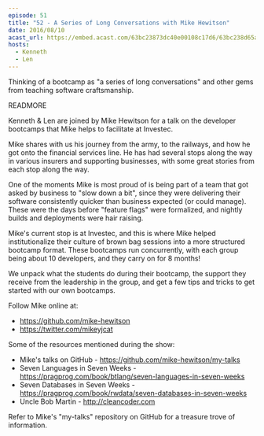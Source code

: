```yaml
---
episode: 51
title: "52 - A Series of Long Conversations with Mike Hewitson"
date: 2016/08/10
acast_url: https://embed.acast.com/63bc23873dc40e00108c17d6/63bc238d65ae3d001128d7bd
hosts:
  - Kenneth
  - Len
---
```


Thinking of a bootcamp as "a series of long conversations" and other gems from teaching software craftsmanship.

READMORE

Kenneth & Len are joined by Mike Hewitson for a talk on the developer bootcamps that Mike helps to facilitate at Investec.

Mike shares with us his journey from the army, to the railways, and how he got onto the financial services line. He has had several stops along the way in various insurers and supporting businesses, with some great stories from each stop along the way.

One of the moments Mike is most proud of is being part of a team that got asked by business to "slow down a bit", since they were delivering their software consistently quicker than business expected (or could manage). These were the days before "feature flags" were formalized, and nightly builds and deployments were hair raising.

Mike's current stop is at Investec, and this is where Mike helped institutionalize their culture of brown bag sessions into a more structured bootcamp format. These bootcamps run concurrently, with each group being about 10 developers, and they carry on for 8 months!

We unpack what the students do during their bootcamp, the support they receive from the leadership in the group, and get a few tips and tricks to get started with our own bootcamps.

Follow Mike online at:

- https://github.com/mike-hewitson
- https://twitter.com/mikeyjcat

Some of the resources mentioned during the show:

* Mike's talks on GitHub - https://github.com/mike-hewitson/my-talks
* Seven Languages in Seven Weeks - https://pragprog.com/book/btlang/seven-languages-in-seven-weeks
* Seven Databases in Seven Weeks - https://pragprog.com/book/rwdata/seven-databases-in-seven-weeks
* Uncle Bob Martin - http://cleancoder.com

Refer to Mike's "my-talks" repository on GitHub for a treasure trove of information.


